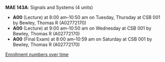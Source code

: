 **MAE 143A**: Signals and Systems (4 units)

- **A00** (Lecture) at 8:00 am–10:50 am on Tuesday, Thursday at CSB 001 by Bewley, Thomas R (A02772170)
- **A00** (Lecture) at 9:00 am–10:50 am on Wednesday at CSB 001 by Bewley, Thomas R (A02772170)
- **A00** (Final Exam) at 8:00 am–10:59 am on Saturday at CSB 001 by Bewley, Thomas R (A02772170)

[Enrollment numbers over time](./MAE143A.tsv)
